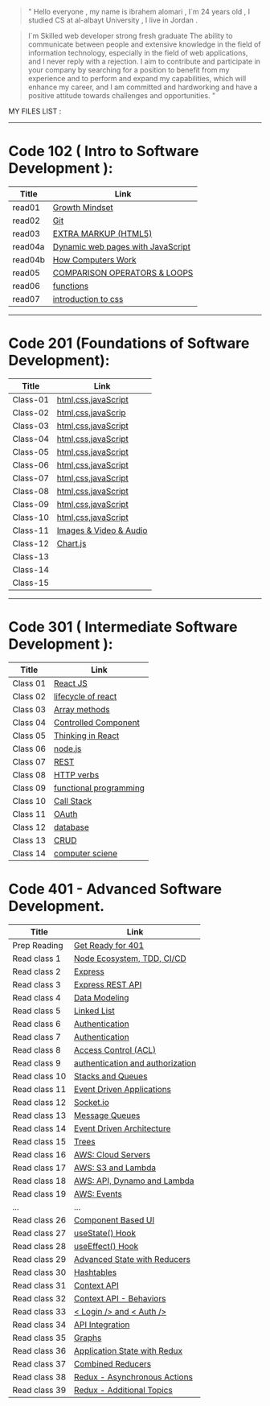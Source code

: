 >" Hello everyone , my name is ibrahem alomari , I`m 24 years old , I studied CS at al-albayt University ,
I live in Jordan .

>I`m Skilled web developer strong fresh graduate The ability to communicate between people and extensive knowledge in the field of information technology, especially in the field of web applications, and I never reply with a rejection. I aim to contribute and participate in your company by searching for a position to benefit from my experience and to perform and expand my capabilities, which will enhance my career, and I am committed and hardworking and have a positive attitude towards challenges and opportunities. "


MY FILES LIST :


____


# Code 102 ( Intro to Software Development ):

|Title   | Link  |
|---|---|
| read01  | [Growth Mindset](https://ibrahemomari.github.io/reading-notes/read01)  |
| read02  |  [Git](https://ibrahemomari.github.io/reading-notes/Read02) |
| read03  |  [EXTRA MARKUP (HTML5)](https://ibrahemomari.github.io/reading-notes/Read03) |
| read04a |  [Dynamic web pages with JavaScript](https://ibrahemomari.github.io/reading-notes/Read04a) |
| read04b|[How Computers Work](https://ibrahemomari.github.io/reading-notes/Read04b)|
| read05  |  [COMPARISON OPERATORS & LOOPS](https://ibrahemomari.github.io/reading-notes/Read05) |+
|read06|[functions](https://ibrahemomari.github.io/reading-notes/Read06)|
|read07|[introduction to css](https://ibrahemomari.github.io/reading-notes/Read07)|

___

# Code 201 (Foundations of Software Development):

|Title|Link|
|---|---|
|Class-01|[html,css,javaScript](https://ibrahemomari.github.io/reading-notes/Class-01)|
|Class-02|[html,css,javaScrip](https://ibrahemomari.github.io/reading-notes/Class-02)|
|Class-03|[html,css,javaScript](https://ibrahemomari.github.io/reading-notes/Class-03)|
|Class-04|[html,css,javaScript](https://ibrahemomari.github.io/reading-notes/Calss-04)|
|Class-05|[html,css,javaScript](https://ibrahemomari.github.io/reading-notes/Class-05)|
|Class-06|[html,css,javaScript](https://ibrahemomari.github.io/reading-notes/Class-06)|
|Class-07|[html,css,javaScript](https://ibrahemomari.github.io/reading-notes/Class-07)|
|Class-08|[html,css,javaScript](https://ibrahemomari.github.io/reading-notes/Class-08)|
|Class-09|[html,css,javaScript](https://ibrahemomari.github.io/reading-notes/Class-09)|
|Class-10|[html,css,javaScript](https://ibrahemomari.github.io/reading-notes/Class-10)|
|Class-11|[Images & Video & Audio](https://ibrahemomari.github.io/reading-notes/Class-11)|
|Class-12|[Chart.js](https://ibrahemomari.github.io/reading-notes/Class-12)|
|Class-13|[]()|
|Class-14|[]()|
|Class-15|[]()|

___

# Code 301 ( Intermediate Software Development ):

|Title|Link|
|---|---|
|Class 01|[React JS](https://ibrahemomari.github.io/reading-notes/Class01)|
|Class 02|[lifecycle of react](https://ibrahemomari.github.io/reading-notes/Class02)|
|Class 03|[Array methods](https://ibrahemomari.github.io/reading-notes/Class03)|
|Class 04|[Controlled Component](https://ibrahemomari.github.io/reading-notes/Class04)|
|Class 05|[Thinking in React](https://ibrahemomari.github.io/reading-notes/Class05)|
|Class 06|[node.js](https://ibrahemomari.github.io/reading-notes/Class06)|
|Class 07|[REST](https://ibrahemomari.github.io/reading-notes/Class07)|
|Class 08|[HTTP verbs](https://ibrahemomari.github.io/reading-notes/Class08)|
|Class 09|[functional programming](https://ibrahemomari.github.io/reading-notes/Class09)|
|Class 10|[Call Stack](https://ibrahemomari.github.io/reading-notes/Class10)|
|Class 11|[OAuth](https://ibrahemomari.github.io/reading-notes/Class11)|
|Class 12|[database](https://ibrahemomari.github.io/reading-notes/Class12)|
|Class 13|[CRUD](https://ibrahemomari.github.io/reading-notes/Class13)|
|Class 14|[computer sciene](https://ibrahemomari.github.io/reading-notes/Class14)|

#  Code 401 - Advanced Software Development.

|Title|Link|
|---|---|
|Prep Reading|[Get Ready for 401](https://ibrahemomari.github.io/reading-notes/Read401prep)|
|Read class 1|[Node Ecosystem, TDD, CI/CD](https://ibrahemomari.github.io/reading-notes/Read401class1)|
|Read class 2|[Express](https://ibrahemomari.github.io/reading-notes/Read401class2)|
|Read class 3|[Express REST API](https://ibrahemomari.github.io/reading-notes/Read401class3)|
|Read class 4|[Data Modeling](https://ibrahemomari.github.io/reading-notes/Read401class4)|
|Read class 5|[Linked List](https://ibrahemomari.github.io/reading-notes/Read401class5)|
|Read class 6|[Authentication](https://ibrahemomari.github.io/reading-notes/Read401class6)|
|Read class 7|[Authentication](https://ibrahemomari.github.io/reading-notes/Read401class7)|
|Read class 8|[Access Control (ACL)](https://ibrahemomari.github.io/reading-notes/Read401class8)|
|Read class 9|[authentication and authorization](https://ibrahemomari.github.io/reading-notes/Read401class9)|
|Read class 10|[Stacks and Queues](https://ibrahemomari.github.io/reading-notes/Read401class10)|
|Read class 11|[Event Driven Applications](https://ibrahemomari.github.io/reading-notes/Read401class11)|
|Read class 12|[Socket.io](https://ibrahemomari.github.io/reading-notes/Read401class12)|
|Read class 13|[Message Queues](https://ibrahemomari.github.io/reading-notes/Read401class13)|
|Read class 14|[Event Driven Architecture](https://ibrahemomari.github.io/reading-notes/Read401class14)|
|Read class 15|[Trees](https://ibrahemomari.github.io/reading-notes/Read401class15)|
|Read class 16|[AWS: Cloud Servers](https://ibrahemomari.github.io/reading-notes/Read401class16)|
|Read class 17|[AWS: S3 and Lambda](https://ibrahemomari.github.io/reading-notes/Read401class17)|
|Read class 18|[AWS: API, Dynamo and Lambda](https://ibrahemomari.github.io/reading-notes/Read401class18)|
|Read class 19|[AWS: Events](https://ibrahemomari.github.io/reading-notes/Read401class19)|
|...|...|
|Read class 26|[Component Based UI](https://ibrahemomari.github.io/reading-notes/Read401class26)|
|Read class 27|[useState() Hook](https://ibrahemomari.github.io/reading-notes/Read401class27)|
|Read class 28|[useEffect() Hook](https://ibrahemomari.github.io/reading-notes/Read401class28)|
|Read class 29|[Advanced State with Reducers](https://ibrahemomari.github.io/reading-notes/Read401class29)|
|Read class 30|[Hashtables](https://ibrahemomari.github.io/reading-notes/Read401class30)|
|Read class 31|[Context API](https://ibrahemomari.github.io/reading-notes/Read401class31)|
|Read class 32|[Context API - Behaviors](https://ibrahemomari.github.io/reading-notes/Read401class32)|
|Read class 33|[< Login /> and < Auth />](https://ibrahemomari.github.io/reading-notes/Read401class33)|
|Read class 34|[API Integration](https://ibrahemomari.github.io/reading-notes/Read401class34)|
|Read class 35|[Graphs](https://ibrahemomari.github.io/reading-notes/Read401class35)|
|Read class 36|[Application State with Redux](https://ibrahemomari.github.io/reading-notes/Read401class36)|
|Read class 37|[Combined Reducers](https://ibrahemomari.github.io/reading-notes/Read401class37)|
|Read class 38|[Redux - Asynchronous Actions](https://ibrahemomari.github.io/reading-notes/Read401class38)|
|Read class 39|[Redux - Additional Topics](https://ibrahemomari.github.io/reading-notes/Read401class39)|

